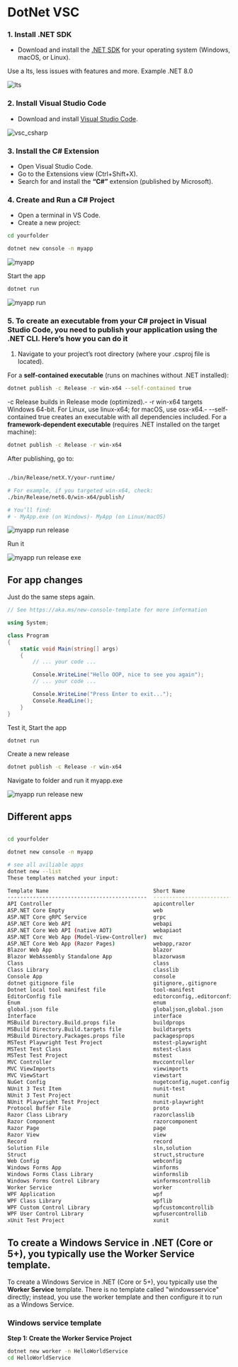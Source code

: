 # DotNet VSC


### **1. Install .NET SDK**
- Download and install the [.NET SDK](https://dotnet.microsoft.com/download) for your operating system (Windows, macOS, or Linux).

Use a lts, less issues with features and more. Example .NET 8.0

![lts](https://github.com/spawnmarvel/quickguides/blob/main/DotNET/images/lts.png)



### **2. Install Visual Studio Code**
- Download and install [Visual Studio Code](https://code.visualstudio.com/).

![vsc_csharp](https://github.com/spawnmarvel/quickguides/blob/main/DotNET/images/vsc_csharp.jpg)


### **3. Install the C# Extension**
- Open Visual Studio Code.
- Go to the Extensions view (Ctrl+Shift+X).
- Search for and install the **“C#”** extension (published by Microsoft).

### **4. Create and Run a C# Project**
- Open a terminal in VS Code.
- Create a new project:  

```bash
cd yourfolder

dotnet new console -n myapp

```

![myapp](https://github.com/spawnmarvel/quickguides/blob/main/DotNET/images/myapp.jpg)


Start the app

```bash
dotnet run

```

![myapp run](https://github.com/spawnmarvel/quickguides/blob/main/DotNET/images/run.jpg)

### **5. To create an **executable** from your C# project in Visual Studio Code, you need to **publish** your application using the .NET CLI. Here’s how you can do it**

1. Navigate to your project’s root directory (where your .csproj file is located).


For a **self-contained executable** (runs on machines without .NET installed):

```bash
dotnet publish -c Release -r win-x64 --self-contained true

```

-c Release builds in Release mode (optimized).- -r win-x64 targets Windows 64-bit. For Linux, use linux-x64; for macOS, use osx-x64.- --self-contained true creates an executable with all dependencies included.
For a **framework-dependent executable** (requires .NET installed on the target machine):

```bash
dotnet publish -c Release -r win-x64

```

After publishing, go to:

```bash

./bin/Release/netX.Y/your-runtime/

# For example, if you targeted win-x64, check:
./bin/Release/net6.0/win-x64/publish/

# You’ll find:
# - MyApp.exe (on Windows)- MyApp (on Linux/macOS)
```


![myapp run release](https://github.com/spawnmarvel/quickguides/blob/main/DotNET/images/release.jpg)

Run it

![myapp run release exe](https://github.com/spawnmarvel/quickguides/blob/main/DotNET/images/app_exe.jpg)

## For app changes

Just do the same steps again.

```csharp
// See https://aka.ms/new-console-template for more information

using System;

class Program
{
    static void Main(string[] args)
    {
        // ... your code ...

        Console.WriteLine("Hello OOP, nice to see you again");
        // ... your code ...

        Console.WriteLine("Press Enter to exit...");
        Console.ReadLine();
    }
}

```

Test it, Start the app

```bash
dotnet run

```
Create a new release

```bash
dotnet publish -c Release -r win-x64

```

Navigate to folder and run it myapp.exe

![myapp run release new](https://github.com/spawnmarvel/quickguides/blob/main/DotNET/images/new_release.jpg)


## Different apps

```bash

cd yourfolder

dotnet new console -n myapp

# see all aviliable apps
dotnet new --list
These templates matched your input: 

Template Name                                 Short Name                  Language    Tags
--------------------------------------------  --------------------------  ----------  ----------------------------------
API Controller                                apicontroller               [C#]        Web/ASP.NET
ASP.NET Core Empty                            web                         [C#],F#     Web/Empty
ASP.NET Core gRPC Service                     grpc                        [C#]        Web/gRPC/API/Service
ASP.NET Core Web API                          webapi                      [C#],F#     Web/Web API/API/Service
ASP.NET Core Web API (native AOT)             webapiaot                   [C#]        Web/Web API/API/Service
ASP.NET Core Web App (Model-View-Controller)  mvc                         [C#],F#     Web/MVC
ASP.NET Core Web App (Razor Pages)            webapp,razor                [C#]        Web/MVC/Razor Pages
Blazor Web App                                blazor                      [C#]        Web/Blazor/WebAssembly
Blazor WebAssembly Standalone App             blazorwasm                  [C#]        Web/Blazor/WebAssembly/PWA
Class                                         class                       [C#],VB     Common
Class Library                                 classlib                    [C#],F#,VB  Common/Library
Console App                                   console                     [C#],F#,VB  Common/Console
dotnet gitignore file                         gitignore,.gitignore                    Config
Dotnet local tool manifest file               tool-manifest                           Config
EditorConfig file                             editorconfig,.editorconfig              Config
Enum                                          enum                        [C#],VB     Common
global.json file                              globaljson,global.json                  Config
Interface                                     interface                   [C#],VB     Common
MSBuild Directory.Build.props file            buildprops                              MSBuild/props
MSBuild Directory.Build.targets file          buildtargets                            MSBuild/props
MSBuild Directory.Packages.props file         packagesprops                           MSBuild/packages/props/CPM
MSTest Playwright Test Project                mstest-playwright           [C#]        Test/MSTest/Playwright/Desktop/Web
MSTest Test Class                             mstest-class                [C#],F#,VB  Test/MSTest
MSTest Test Project                           mstest                      [C#],F#,VB  Test/MSTest/Desktop/Web
MVC Controller                                mvccontroller               [C#]        Web/ASP.NET
MVC ViewImports                               viewimports                 [C#]        Web/ASP.NET
MVC ViewStart                                 viewstart                   [C#]        Web/ASP.NET
NuGet Config                                  nugetconfig,nuget.config                Config
NUnit 3 Test Item                             nunit-test                  [C#],F#,VB  Test/NUnit
NUnit 3 Test Project                          nunit                       [C#],F#,VB  Test/NUnit/Desktop/Web
NUnit Playwright Test Project                 nunit-playwright            [C#]        Test/NUnit/Playwright/Desktop/Web
Protocol Buffer File                          proto                                   Web/gRPC
Razor Class Library                           razorclasslib               [C#]        Web/Razor/Library
Razor Component                               razorcomponent              [C#]        Web/ASP.NET
Razor Page                                    page                        [C#]        Web/ASP.NET
Razor View                                    view                        [C#]        Web/ASP.NET
Record                                        record                      [C#]        Common
Solution File                                 sln,solution                            Solution
Struct                                        struct,structure            [C#],VB     Common
Web Config                                    webconfig                               Config
Windows Forms App                             winforms                    [C#],VB     Common/WinForms
Windows Forms Class Library                   winformslib                 [C#],VB     Common/WinForms
Windows Forms Control Library                 winformscontrollib          [C#],VB     Common/WinForms
Worker Service                                worker                      [C#],F#     Common/Worker/Web
WPF Application                               wpf                         [C#],VB     Common/WPF
WPF Class Library                             wpflib                      [C#],VB     Common/WPF
WPF Custom Control Library                    wpfcustomcontrollib         [C#],VB     Common/WPF
WPF User Control Library                      wpfusercontrollib           [C#],VB     Common/WPF
xUnit Test Project                            xunit                       [C#],F#,VB  Test/xUnit/Desktop/Web

```

## To create a Windows Service in .NET (Core or 5+), you typically use the **Worker Service** template.

To create a Windows Service in .NET (Core or 5+), you typically use the **Worker Service** template. There is no template called "windowsservice" directly; instead, you use the worker template and then configure it to run as a Windows Service.

### Windows service template

**Step 1: Create the Worker Service Project**

```bash
dotnet new worker -n HelloWorldService
cd HelloWorldService
```





